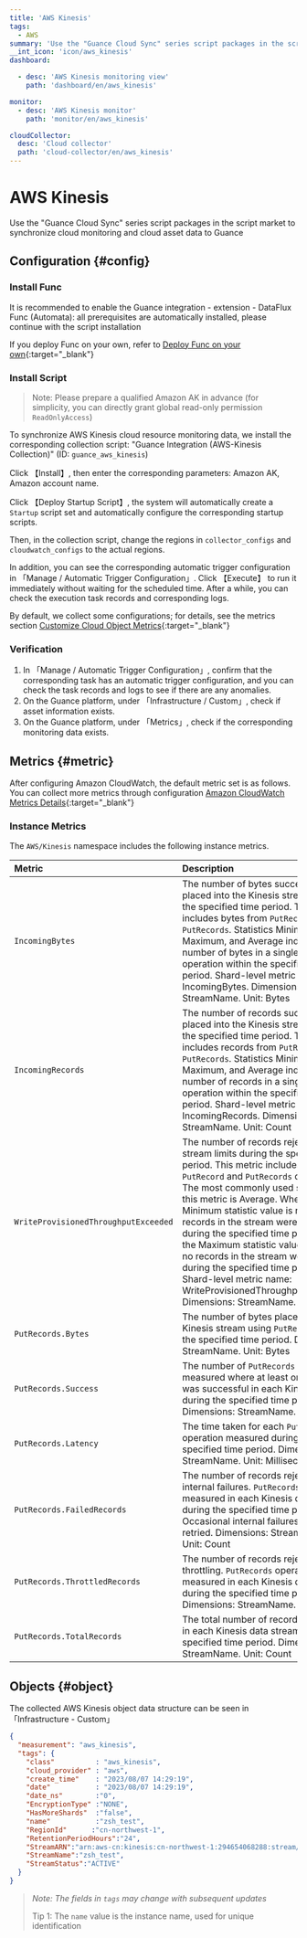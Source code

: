 ```yaml
---
title: 'AWS Kinesis'
tags: 
  - AWS
summary: 'Use the "Guance Cloud Sync" series script packages in the script market to synchronize cloud monitoring and cloud asset data to Guance'
__int_icon: 'icon/aws_kinesis'
dashboard:

  - desc: 'AWS Kinesis monitoring view'
    path: 'dashboard/en/aws_kinesis'

monitor:
  - desc: 'AWS Kinesis monitor'
    path: 'monitor/en/aws_kinesis'

cloudCollector:
  desc: 'Cloud collector'
  path: 'cloud-collector/en/aws_kinesis'
---
```



<!-- markdownlint-disable MD025 -->
# AWS Kinesis
<!-- markdownlint-enable -->

Use the "Guance Cloud Sync" series script packages in the script market to synchronize cloud monitoring and cloud asset data to Guance


## Configuration {#config}

### Install Func

It is recommended to enable the Guance integration - extension - DataFlux Func (Automata): all prerequisites are automatically installed, please continue with the script installation

If you deploy Func on your own, refer to [Deploy Func on your own](https://func.guance.com/doc/script-market-guance-integration/){:target="_blank"}

### Install Script

> Note: Please prepare a qualified Amazon AK in advance (for simplicity, you can directly grant global read-only permission `ReadOnlyAccess`)

To synchronize AWS Kinesis cloud resource monitoring data, we install the corresponding collection script: "Guance Integration (AWS-Kinesis Collection)" (ID: `guance_aws_kinesis`)

Click 【Install】, then enter the corresponding parameters: Amazon AK, Amazon account name.

Click 【Deploy Startup Script】, the system will automatically create a `Startup` script set and automatically configure the corresponding startup scripts.

Then, in the collection script, change the regions in `collector_configs` and `cloudwatch_configs` to the actual regions.

In addition, you can see the corresponding automatic trigger configuration in 「Manage / Automatic Trigger Configuration」. Click 【Execute】 to run it immediately without waiting for the scheduled time. After a while, you can check the execution task records and corresponding logs.

By default, we collect some configurations; for details, see the metrics section [Customize Cloud Object Metrics](https://func.guance.com/doc/script-market-guance-aws-kinesis/){:target="_blank"}


### Verification

1. In 「Manage / Automatic Trigger Configuration」, confirm that the corresponding task has an automatic trigger configuration, and you can check the task records and logs to see if there are any anomalies.
2. On the Guance platform, under 「Infrastructure / Custom」, check if asset information exists.
3. On the Guance platform, under 「Metrics」, check if the corresponding monitoring data exists.

## Metrics {#metric}
After configuring Amazon CloudWatch, the default metric set is as follows. You can collect more metrics through configuration [Amazon CloudWatch Metrics Details](https://docs.aws.amazon.com/en_us/streams/latest/dev/monitoring-with-cloudwatch.html){:target="_blank"}

### Instance Metrics

The `AWS/Kinesis` namespace includes the following instance metrics.

| Metric                                   | Description                                                                                                                                                                                                                       |
|:-------------------------------------|:-------------------------------------------------------------------------------------------------------------------------------------------------------------------------------------------------------------------------|
| `IncomingBytes`                      | The number of bytes successfully placed into the Kinesis stream during the specified time period. This metric includes bytes from `PutRecord` and `PutRecords`. Statistics Minimum, Maximum, and Average indicate the number of bytes in a single put operation within the specified time period. Shard-level metric name: IncomingBytes. Dimensions: StreamName. Unit: Bytes                                                          |
| `IncomingRecords`                    | The number of records successfully placed into the Kinesis stream during the specified time period. This metric includes records from `PutRecord` and `PutRecords`. Statistics Minimum, Maximum, and Average indicate the number of records in a single put operation within the specified time period. Shard-level metric name: IncomingRecords. Dimensions: StreamName. Unit: Count                                                        |
| `WriteProvisionedThroughputExceeded` | The number of records rejected due to stream limits during the specified time period. This metric includes limits from `PutRecord` and `PutRecords` operations. The most commonly used statistic for this metric is Average. When the Minimum statistic value is not zero, records in the stream were throttled during the specified time period. When the Maximum statistic value is 0 (zero), no records in the stream were throttled during the specified time period. Shard-level metric name: WriteProvisionedThroughputExceeded. Dimensions: StreamName. Unit: Count |
| `PutRecords.Bytes`                   | The number of bytes placed into the Kinesis stream using `PutRecords` during the specified time period. Dimensions: StreamName. Unit: Bytes                                                                                                                                    |
| `PutRecords.Success`                 | The number of `PutRecords` operations measured where at least one record was successful in each Kinesis stream during the specified time period. Dimensions: StreamName. Unit: Count                                                                                                                                                      |
| `PutRecords.Latency`                 | The time taken for each `PutRecords` operation measured during the specified time period. Dimensions: StreamName. Unit: Milliseconds                                                                                                                                                                       |
| `PutRecords.FailedRecords`           | The number of records rejected due to internal failures. `PutRecords` operations measured in each Kinesis data stream during the specified time period. Occasional internal failures should be retried. Dimensions: StreamName. Unit: Count |
| `PutRecords.ThrottledRecords`        | The number of records rejected due to throttling. `PutRecords` operations measured in each Kinesis data stream during the specified time period. Dimensions: StreamName. Unit: Count |
| `PutRecords.TotalRecords`            | The total number of records measured in each Kinesis data stream during the specified time period. Dimensions: StreamName. Unit: Count |

## Objects {#object}

The collected AWS Kinesis object data structure can be seen in 「Infrastructure - Custom」

```json
{
  "measurement": "aws_kinesis",
  "tags": {
    "class"          : "aws_kinesis",
    "cloud_provider" : "aws",
    "create_time"    : "2023/08/07 14:29:19",
    "date"           : "2023/08/07 14:29:19",
    "date_ns"        :"0",
    "EncryptionType" :"NONE",
    "HasMoreShards"  :"false",
    "name"           :"zsh_test",
    "RegionId"      :"cn-northwest-1",
    "RetentionPeriodHours":"24",
    "StreamARN":"arn:aws-cn:kinesis:cn-northwest-1:294654068288:stream/zsh_test",
    "StreamName":"zsh_test",
    "StreamStatus":"ACTIVE"
  }
}
```

> *Note: The fields in `tags` may change with subsequent updates*
>
> Tip 1: The `name` value is the instance name, used for unique identification
